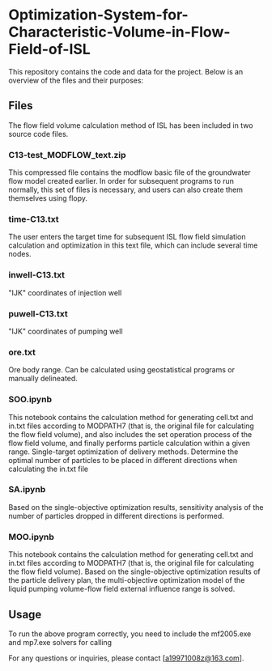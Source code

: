 # Optimization-System-for-Characteristic-Volume-in-Flow-Field-of-ISL
This repository contains the code and data for the project. Below is an overview of the files and their purposes:

## Files
The flow field volume calculation method of ISL has been included in two source code files.
### C13-test_MODFLOW_text.zip

This compressed file contains the modflow basic file of the groundwater flow model created earlier. In order for subsequent programs to run normally, this set of files is necessary, and users can also create them themselves using flopy.

### time-C13.txt

The user enters the target time for subsequent ISL flow field simulation calculation and optimization in this text file, which can include several time nodes.

### inwell-C13.txt

"IJK" coordinates of injection well

### puwell-C13.txt

"IJK" coordinates of pumping well

### ore.txt

Ore body range. Can be calculated using geostatistical programs or manually delineated.

### SOO.ipynb

This notebook contains the calculation method for generating cell.txt and in.txt files according to MODPATH7 (that is, the original file for calculating the flow field volume), and also includes the set operation process of the flow field volume, and finally performs particle calculation within a given range. Single-target optimization of delivery methods. Determine the optimal number of particles to be placed in different directions when calculating the in.txt file

### SA.ipynb

Based on the single-objective optimization results, sensitivity analysis of the number of particles dropped in different directions is performed.

### MOO.ipynb

This notebook contains the calculation method for generating cell.txt and in.txt files according to MODPATH7 (that is, the original file for calculating the flow field volume). Based on the single-objective optimization results of the particle delivery plan, the multi-objective optimization model of the liquid pumping volume-flow field external influence range is solved.

## Usage

To run the above program correctly, you need to include the mf2005.exe and mp7.exe solvers for calling 

For any questions or inquiries, please contact [a19971008z@163.com].



